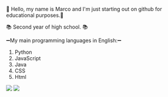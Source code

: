 👋 Hello, my name is Marco and I'm just starting out on github for educational purposes.👋

📚 Second year of high school. 📚

➖My main programming languages in English:➖
  1. Python
  2. JavaScript
  3. Java
  4. CSS
  6. Html

<div>
  <a href = "mailto:marco_paiva@estudante.sessienai.org.br"><img src="https://img.shields.io/badge/-Gmail-%23333?style=for-the-badge&logo=gmail&logoColor=white" target="_blank"></a>
<a href="https://www.linkedin.com/in/marco-ant%C3%B4nio-loregian-de-paiva-9899a4295/" target="_blank"><img src="https://img.shields.io/badge/-LinkedIn-%230077B5?style=for-the-badge&logo=linkedin&logoColor=white" target="_blank"></a>
</div>

